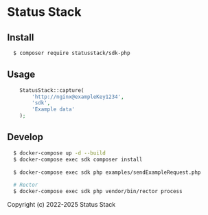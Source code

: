 # Status Stack

Install
-------
```bash
  $ composer require statusstack/sdk-php
```

Usage
-----
```php
    StatusStack::capture(
        'http://nginx@exampleKey1234',
        'sdk',
        'Example data'
    );
```

Develop
-------
```bash
  $ docker-compose up -d --build
  $ docker-compose exec sdk composer install
  
  $ docker-compose exec sdk php examples/sendExampleRequest.php
  
  # Rector
  $ docker-compose exec sdk php vendor/bin/rector process
```

Copyright (c) 2022-2025 Status Stack